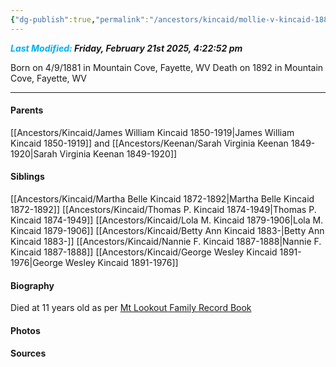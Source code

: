 ```yaml
---
{"dg-publish":true,"permalink":"/ancestors/kincaid/mollie-v-kincaid-1881-1892/","tags":["Mollie-V-Kincaid"]}
---
```


***<font color="#00b0f0">Last Modified:</font> Friday, February 21st 2025, 4:22:52 pm***

Born on  4/9/1881 in Mountain Cove, Fayette, WV
Death on 1892 in Mountain Cove, Fayette, WV

---
#### Parents

[[Ancestors/Kincaid/James William Kincaid 1850-1919\|James William Kincaid 1850-1919]] and [[Ancestors/Keenan/Sarah Virginia Keenan 1849-1920\|Sarah Virginia Keenan 1849-1920]]
#### Siblings
[[Ancestors/Kincaid/Martha Belle Kincaid 1872-1892\|Martha Belle Kincaid 1872-1892]] 
[[Ancestors/Kincaid/Thomas P. Kincaid 1874-1949\|Thomas P. Kincaid 1874-1949]] 
[[Ancestors/Kincaid/Lola M. Kincaid 1879-1906\|Lola M. Kincaid 1879-1906]] 
[[Ancestors/Kincaid/Betty Ann Kincaid 1883-\|Betty Ann Kincaid 1883-]] 
[[Ancestors/Kincaid/Nannie F. Kincaid 1887-1888\|Nannie F. Kincaid 1887-1888]] 
[[Ancestors/Kincaid/George Wesley Kincaid 1891-1976\|George Wesley Kincaid 1891-1976]]

#### Biography
Died at 11 years old as per  [Mt Lookout Family Record Book](https://drive.google.com/file/d/0B0oZv34v0ajXQXdIRFhULU0ySWM/view?usp=drive_link&resourcekey=0-q6z_POF66AcZ3lzhcsSGVA)
#### Photos

#### Sources

